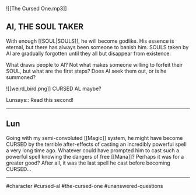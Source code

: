 ![[The Cursed One.mp3]]
## Al, THE SOUL TAKER
With enough [[SOUL|SOULS]], he will become godlike. His essence is eternal, but there has always been someone to banish him. SOULS taken by Al are gradually forgotten until they all but disappear from existence.

What draws people to Al? Not what makes someone willing to forfeit their SOUL, but what are the first steps? Does Al seek them out, or is he summoned?

![[weird_bird.png]]
CURSED AL maybe?

Lunsays:: Read this second!

---
Lun
--
Going with my semi-convoluted [[Magic]] system, he might have become CURSED by the terrible after-effects of casting an incredibly powerful spell a very long time ago. Whatever could have prompted him to cast such a powerful spell knowing the dangers of free [[Mana]]? Perhaps it was for a greater good? After all, it was the last spell he cast before becoming CURSED...

---

#character #cursed-al #the-cursed-one #unanswered-questions 